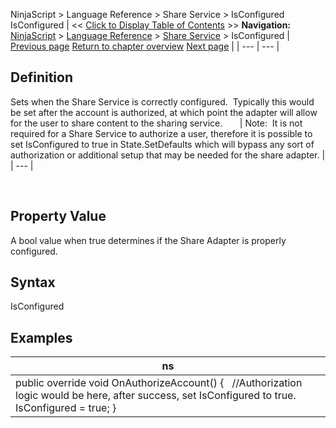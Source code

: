 ﻿
NinjaScript > Language Reference > Share Service > IsConfigured
IsConfigured
| << [Click to Display Table of Contents](isconfigured.md) >> **Navigation:**     [NinjaScript](ninjascript.md) > [Language Reference](language_reference_wip.md) > [Share Service](share_service.md) > IsConfigured | [Previous page](isauthorizationrequired.md) [Return to chapter overview](share_service.md) [Next page](isdefault.md) |
| --- | --- |
## Definition
Sets when the Share Service is correctly configured.  Typically this would be set after the account is authorized, at which point the adapter will allow for the user to share content to the sharing service.     
 
| Note:  It is not required for a Share Service to authorize a user, therefore it is possible to set IsConfigured to true in State.SetDefaults which will bypass any sort of authorization or additional setup that may be needed for the share adapter. |
| --- |

 
## 
## Property Value
A bool value when true determines if the Share Adapter is properly configured. 
 
## Syntax
IsConfigured
 
## 
## Examples
| ns |
| --- |
| public override void OnAuthorizeAccount() {    //Authorization logic would be here, after success, set IsConfigured to true.      IsConfigured = true; } |
